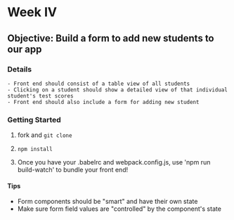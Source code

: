 # Week IV

## Objective: Build a form to add new students to our app

### Details
	- Front end should consist of a table view of all students
	- Clicking on a student should show a detailed view of that individual student's test scores
	- Front end should also include a form for adding new student


### Getting Started
1) fork and `git clone`

2) `npm install`

3)  Once you have your .babelrc and webpack.config.js, use 'npm run build-watch' to bundle your front end!


#### Tips
- Form components should be "smart" and have their own state
- Make sure form field values are "controlled" by the component's state


